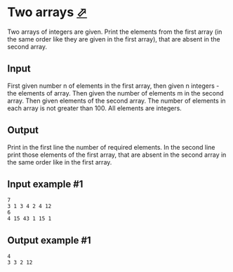 # Two arrays [⬀](https://www.e-olymp.com/en/problems/2099)
Two arrays of integers are given. Print the elements from the first array (in the same order like they are given in the first array), that are absent in the second array.

## Input
First given number n of elements in the first array, then given n integers - the elements of array. Then given the number of elements m in the second array. Then given elements of the second array. The number of elements in each array is not greater than 100. All elements are integers.

## Output
Print in the first line the number of required elements. In the second line print those elements of the first array, that are absent in the second array in the same order like in the first array.

## Input example #1
```
7
3 1 3 4 2 4 12
6
4 15 43 1 15 1
```

## Output example #1
```
4
3 3 2 12
```
